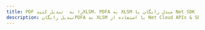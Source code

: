 ---title: PDF را به  تبدیل کنیدXLSM، PDFA به XLSM مبدل رایگان یا Net SDKdescription: تبدیل رایگانPDFA به XLSM با استفاده از Net Cloud APIs & SDK همچنین اسناد PDF را در Cloud ایجاد، ویرایش و رندر کنید.---